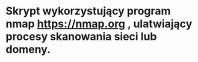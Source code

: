 # Skrypt wykorzystujący program nmap https://nmap.org , ulatwiający procesy skanowania sieci lub domeny.
